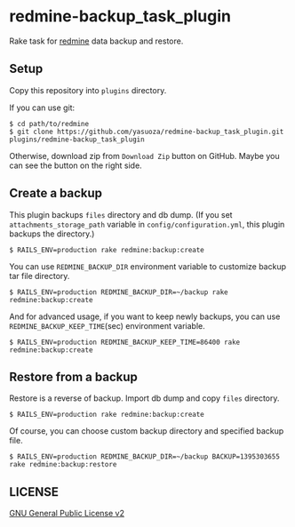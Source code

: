 # redmine-backup_task_plugin

Rake task for [redmine](http://www.redmine.org/) data backup and restore.


## Setup

Copy this repository into `plugins` directory.

If you can use git:

```
$ cd path/to/redmine
$ git clone https://github.com/yasuoza/redmine-backup_task_plugin.git plugins/redmine-backup_task_plugin
```

Otherwise, download zip from `Download Zip` button on GitHub. Maybe you can see the button on the right side.

## Create a backup

This plugin backups `files` directory and db dump. (If you set `attachments_storage_path` variable in `config/configuration.yml`, this plugin backups the directory.)

```
$ RAILS_ENV=production rake redmine:backup:create
```

You can use `REDMINE_BACKUP_DIR` environment variable to customize backup tar file directory.

```
$ RAILS_ENV=production REDMINE_BACKUP_DIR=~/backup rake redmine:backup:create
```

And for advanced usage, if you want to keep newly backups, you can use `REDMINE_BACKUP_KEEP_TIME`(sec) environment variable.

```
$ RAILS_ENV=production REDMINE_BACKUP_KEEP_TIME=86400 rake redmine:backup:create
```

## Restore from a backup

Restore is a reverse of backup. Import db dump and copy `files` directory.

```
$ RAILS_ENV=production rake redmine:backup:create
```

Of course, you can choose custom backup directory and specified backup file.

```
$ RAILS_ENV=production REDMINE_BACKUP_DIR=~/backup BACKUP=1395303655 rake redmine:backup:restore
```

## LICENSE

[GNU General Public License v2](http://www.gnu.org/licenses/old-licenses/gpl-2.0.html)
